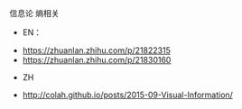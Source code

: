 信息论 熵相关

- EN：
* https://zhuanlan.zhihu.com/p/21822315
* https://zhuanlan.zhihu.com/p/21830160

- ZH
* http://colah.github.io/posts/2015-09-Visual-Information/
